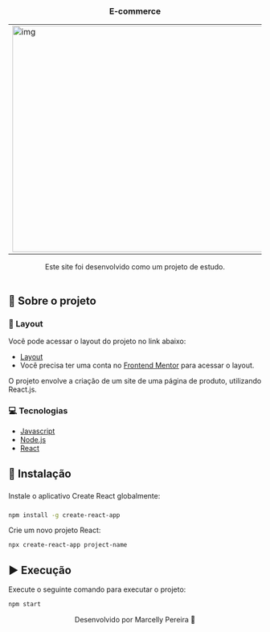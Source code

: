 <p align="center">
  <h3 align="center">E-commerce</h3>
  <div align="center">
   <table>
    <tr>
      <td><img src="https://github.com/marcellypereira/e-commerce/assets/116754560/09f1249f-ee92-474f-bde1-d26445e759ca" alt='img' width="650px" height="450px"/></td>
    </tr>
  </table>
</div>

 <p align="center">
    Este site foi desenvolvido como um projeto de estudo.
    <br />
    <br />
  </p>
</p>

## :book: Sobre o projeto

### :art: Layout

Você pode acessar o layout do projeto no link abaixo:

* [Layout](https://www.frontendmentor.io/challenges/ecommerce-product-page-UPsZ9MJp6)
* Você precisa ter uma conta no [Frontend Mentor](https://hiring.frontendmentor.io/signin) para acessar o layout.


O projeto envolve a criação de um site de uma página de produto, utilizando React.js.
### :computer: Tecnologias

* [Javascript](https://www.javascript.com/)
* [Node.js](https://nodejs.org/en/)
* [React](https://pt-br.legacy.reactjs.org/docs/getting-started.html)

## :bricks: Instalação

###
  Instale o aplicativo Create React globalmente:
###
```bash
npm install -g create-react-app
```

Crie um novo projeto React:
```bash
npx create-react-app project-name
```

## :arrow_forward: Execução

Execute o seguinte comando para executar o projeto:
```bash
npm start
```


<p align="center">Desenvolvido por Marcelly Pereira 💜</p>

